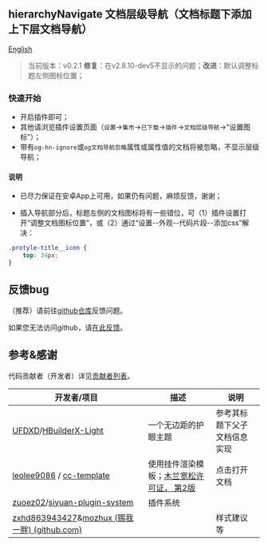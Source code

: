 ## hierarchyNavigate 文档层级导航（文档标题下添加上下层文档导航）

[English](README.md)

> 当前版本：v0.2.1 **修复**：在v2.8.10-dev5不显示的问题；**改进**：默认调整标题左侧图标位置；

### 快速开始

- 开启插件即可；
- 其他请浏览插件设置页面（`设置`→`集市`→`已下载`→`插件`→`文档层级导航`→“设置图标”）；
- 带有`og-hn-ignore`或`og文档导航忽略`属性或属性值的文档将被忽略，不显示层级导航；

#### 说明

- 已尽力保证在安卓App上可用，如果仍有问题，麻烦反馈，谢谢；

- 插入导航部分后，标题左侧的文档图标将有一些错位，可（1）插件设置打开“调整文档图标位置”，或（2）通过“设置--外观--代码片段--添加css”解决：

```css
.protyle-title__icon {
    top: 34px;
}
```



## 反馈bug

（推荐）请前往[github仓库](https://github.com/OpaqueGlass/syplugin-my-plugin-collection)反馈问题。

如果您无法访问github，请[在此反馈](https://wj.qq.com/s2/12395364/b69f/)。

## 参考&感谢

代码贡献者（开发者）详见[贡献者列表](https://github.com/OpaqueGlass/syplugin-my-plugin-collection/graphs/contributors)。

| 开发者/项目                                                  | 描述                                                         | 说明                         |
| ------------------------------------------------------------ | ------------------------------------------------------------ | ---------------------------- |
| [UFDXD](https://github.com/UFDXD)/[HBuilderX-Light](https://github.com/UFDXD/HBuilderX-Light) | 一个无边距的护眼主题                                         | 参考其标题下父子文档信息实现 |
| [leolee9086](https://github.com/leolee9086) / [cc-template](https://github.com/leolee9086/cc-template) | 使用挂件渲染模板；[木兰宽松许可证， 第2版](https://github.com/leolee9086/cc-template/blob/main/LICENSE) | 点击打开文档                 |
| [zuoez02](https://github.com/zuoez02)/[siyuan-plugin-system](https://github.com/zuoez02/siyuan-plugin-system) | 插件系统                                                     |                              |
| [zxhd863943427](https://github.com/zxhd863943427)&[mozhux (赐我一胖) (github.com)](https://github.com/mozhux) |                                                              | 样式建议等                   |
